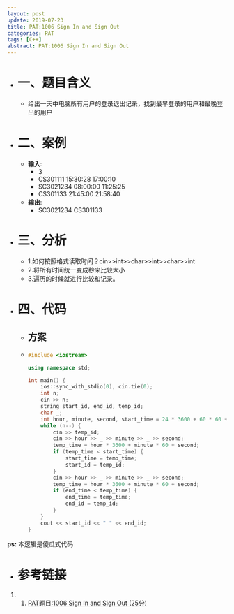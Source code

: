 ```yaml
---
layout: post
update: 2019-07-23
title: PAT:1006 Sign In and Sign Out
categories: PAT
tags: [C++]
abstract: PAT:1006 Sign In and Sign Out
---
```


* # 一、题目含义
    * 给出一天中电脑所有用户的登录退出记录，找到最早登录的用户和最晚登出的用户
* # 二、案例
    * **输入**: 
    	* 3
        * CS301111 15:30:28 17:00:10
        * SC3021234 08:00:00 11:25:25
        * CS301133 21:45:00 21:58:40
    * **输出**: 
    	* SC3021234 CS301133
* # 三、分析
    * 1.如何按照格式读取时间？cin>>int>>char>>int>>char>>int
    * 2.将所有时间统一变成秒来比较大小
    * 3.遍历的时候就进行比较和记录。
* # 四、代码
    
    *   ## 方案
    *   ```c++
        #include <iostream>
        
        using namespace std;
        
        int main() {
            ios::sync_with_stdio(0), cin.tie(0);
            int n;
            cin >> n;
            string start_id, end_id, temp_id;
            char _;
            int hour, minute, second, start_time = 24 * 3600 + 60 * 60 + 60, end_time = 0, temp_time;
            while (n--) {
                cin >> temp_id;
                cin >> hour >> _ >> minute >> _ >> second;
                temp_time = hour * 3600 + minute * 60 + second;
                if (temp_time < start_time) {
                    start_time = temp_time;
                    start_id = temp_id;
                }
                cin >> hour >> _ >> minute >> _ >> second;
                temp_time = hour * 3600 + minute * 60 + second;
                if (end_time < temp_time) {
                    end_time = temp_time;
                    end_id = temp_id;
                }
            }
            cout << start_id << " " << end_id;
        }
        ```

**ps:** 本逻辑是傻瓜式代码
* # 参考链接
1. 1. [PAT题目:1006 Sign In and Sign Out (25分)](https://pintia.cn/problem-sets/994805342720868352/problems/994805516654460928)

